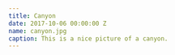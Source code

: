 ```yaml
---
title: Canyon
date: 2017-10-06 00:00:00 Z
name: canyon.jpg
caption: This is a nice picture of a canyon.
---
```


